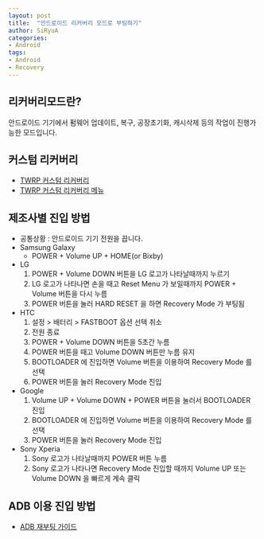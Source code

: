 ```yaml
---
layout: post
title:  "안드로이드 리커버리 모드로 부팅하기"
author: SiRyuA
categories:
- Android
tags:
- Android
- Recovery
---
```


## 리커버리모드란?
안드로이드 기기에서 펌웨어 업데이트, 복구, 공장초기화, 캐시삭제 등의 작업이 진행가능한 모드입니다.


## 커스텀 리커버리
* [TWRP 커스텀 리커버리](/android/android-twrp.html)
* [TWRP 커스텀 리커버리 메뉴](/android/android-twrp-menu.html)


## 제조사별 진입 방법
* 공통상황 : 안드로이드 기기 전원을 끕니다.
* Samsung Galaxy
  * POWER + Volume UP + HOME(or Bixby)
* LG
  1. POWER + Volume DOWN 버튼을 LG 로고가 나타날때까지 누르기
  2. LG 로고가 나타나면 손을 때고 Reset Menu 가 보일때까지 POWER + Volume 버튼을 다시 누름
  3. POWER 버튼을 눌러 HARD RESET 을 하면 Recovery Mode 가 부팅됨
* HTC
  1. 설정 > 배터리 > FASTBOOT 옵션 선택 취소
  2. 전원 종료
  3. POWER + Volume DOWN 버튼을 5초간 누름
  4. POWER 버튼을 때고 Volume DOWN 버튼만 누름 유지
  5. BOOTLOADER 에 진입하면 Volume 버튼을 이용하여 Recovery Mode 를 선택
  6. POWER 버튼을 눌러 Recovery Mode 진입
* Google
  1. Volume UP + Volume DOWN + POWER 버튼을 눌러서 BOOTLOADER 진입
  2. BOOTLOADER 에 진입하면 Volume 버튼을 이용하여 Recovery Mode 를 선택
  3. POWER 버튼을 눌러 Recovery Mode 진입
* Sony Xperia
  1. Sony 로고가 나타날때까지 POWER 버튼 누름
  2. Sony 로고가 나타나면 Recovery Mode 진입할 때까지 Volume UP 또는 Volume DOWN 을 빠르게 계속 클릭


## ADB 이용 진입 방법
* [ADB 재부팅 가이드](/android/android-adb-reboot.html)
